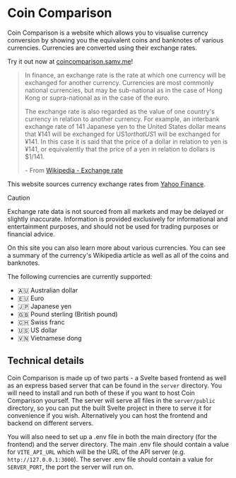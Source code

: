 # Coin Comparison

Coin Comparison is a website which allows you to visualise currency conversion by showing you the equivalent coins and banknotes of various currencies. Currencies are converted using their exchange rates.

Try it out now at [coincomparison.samv.me](https://coincomparison.samv.me/)!

> In finance, an exchange rate is the rate at which one currency will be exchanged for another currency. Currencies are most commonly national currencies, but may be sub-national as in the case of Hong Kong or supra-national as in the case of the euro.
>
> The exchange rate is also regarded as the value of one country's currency in relation to another currency. For example, an interbank exchange rate of 141 Japanese yen to the United States dollar means that ¥141 will be exchanged for US$1 or that US$1 will be exchanged for ¥141. In this case it is said that the price of a dollar in relation to yen is ¥141, or equivalently that the price of a yen in relation to dollars is $1/141.
>
> \- From [Wikipedia - Exchange rate](https://en.wikipedia.org/wiki/Exchange_rate)

This website sources currency exchange rates from [Yahoo Finance](https://finance.yahoo.com/).
> [!CAUTION]
> Exchange rate data is not sourced from all markets and may be delayed or slightly inaccurate. Information is provided exclusively for informational and entertainment purposes, and should not be used for trading purposes or financial advice.

On this site you can also learn more about various currencies. You can see a summary of the currency's Wikipedia article as well as all of the coins and banknotes.

The following currencies are currently supported:

* 🇦🇺 Australian dollar
* 🇪🇺 Euro
* 🇯🇵 Japanese yen
* 🇬🇧 Pound sterling (British pound)
* 🇨🇭 Swiss franc
* 🇺🇸 US dollar
* 🇻🇳 Vietnamese dong


## Technical details

Coin Comparison is made up of two parts - a Svelte based frontend as well as an express based server that can be found in the `server` directory. You will need to install and run both of these if you want to host Coin Comparison yourself. The server will serve all files in the `server/public` directory, so you can put the built Svelte project in there to serve it for convenience if you wish. Alternatively you can host the frontend and backend on different servers.

You will also need to set up a .env file in both the main directory (for the frontend) and the server directory. The main .env file should contain a value for `VITE_API_URL` which will be the URL of the API server (e.g. `http://127.0.0.1:3000`). The server .env file should contain a value for `SERVER_PORT`, the port the server will run on.